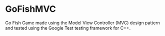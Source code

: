 # GoFishMVC

Go Fish Game made using the Model View Controller (MVC) design pattern and tested using the Google Test testing framework for C++.
